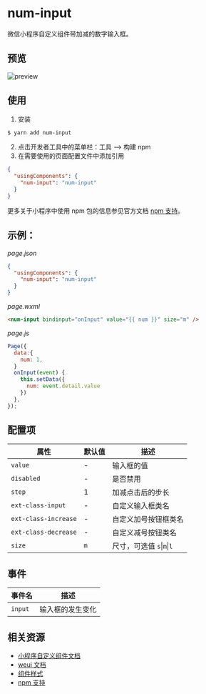 # num-input

微信小程序自定义组件带加减的数字输入框。

## 预览

![preview](https://github.com/wayou/num-input/raw/master/preview.png)

## 使用

1. 安装

```sh
$ yarn add num-input
```

2. 点击开发者工具中的菜单栏：工具 --> 构建 npm
3. 在需要使用的页面配置文件中添加引用

```json
{
  "usingComponents": {
    "num-input": "num-input"
  }
}
```

更多关于小程序中使用 npm 包的信息参见官方文档 [npm 支持](https://developers.weixin.qq.com/miniprogram/dev/devtools/npm.html)。

## 示例：

_page.json_

```json
{
  "usingComponents": {
    "num-input": "num-input"
  }
}
```

_page.wxml_

```html
<num-input bindinput="onInput" value="{{ num }}" size="m" />
```

_page.js_

```js
Page({
  data:{
    num: 1,
  }
  onInput(event) {
    this.setData({
      num: event.detail.value
    })
  },
});
```

## 配置项

| 属性                 | 默认值 | 描述                               |
| -------------------- | ------ | ---------------------------------- |
| `value`              | -      | 输入框的值                         |
| `disabled`           | -      | 是否禁用                           |
| `step`               | 1      | 加减点击后的步长                   |
| `ext-class-input`    | -      | 自定义输入框类名                   |
| `ext-class-increase` | -      | 自定义加号按钮框类名               |
| `ext-class-decrease` | -      | 自定义减号按钮类名                 |
| `size`               | `m`    | 尺寸，可选值 `s`&#124;`m`&#124;`l` |

## 事件

| 事件名  | 描述             |
| ------- | ---------------- |
| `input` | 输入框的发生变化 |

## 相关资源

- [小程序自定义组件文档](https://developers.weixin.qq.com/miniprogram/dev/framework/custom-component/)
- [weui 文档](https://wechat-miniprogram.github.io/weui/docs/)
- [组件样式](https://developers.weixin.qq.com/miniprogram/dev/framework/custom-component/wxml-wxss.html#%E7%BB%84%E4%BB%B6%E6%A0%B7%E5%BC%8F)
- [npm 支持](https://developers.weixin.qq.com/miniprogram/dev/devtools/npm.html)
